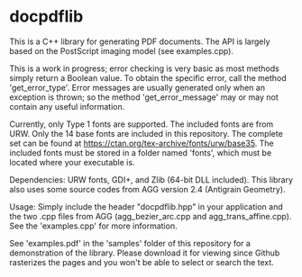 # docpdflib

This is a C++ library for generating PDF documents. The API is largely based on the PostScript imaging model (see examples.cpp).

This is a work in progress; error checking is very basic as most methods simply return a Boolean value. To obtain the specific error, call the method 'get_error_type'. Error messages are usually generated only when an exception is thrown; so the method 'get_error_message' may or may not contain any useful information.

Currently, only Type 1 fonts are supported. The included fonts are from URW. Only the 14 base fonts are included in this repository. The complete set can be found at https://ctan.org/tex-archive/fonts/urw/base35. The included fonts must be stored in a folder named 'fonts', which must be located where your executable is.

Dependencies: URW fonts, GDI+, and Zlib (64-bit DLL included). This library also uses some source codes from AGG version 2.4 (Antigrain Geometry).

Usage: Simply include the header "docpdflib.hpp" in your application and the two .cpp files from AGG (agg_bezier_arc.cpp and agg_trans_affine.cpp). See the 'examples.cpp' for more information.

See 'examples.pdf' in the 'samples' folder of this repository for a demonstration of the library. Please download it for viewing since Github rasterizes the pages and you won't be able to select or search the text. 
